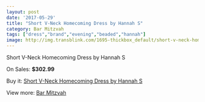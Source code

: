 ```yaml
---
layout: post
date: '2017-05-29'
title: "Short V-Neck Homecoming Dress by Hannah S"
category: Bar Mitzvah
tags: ["dress","brand","evening","beaded","hannah"]
image: http://img.transblink.com/1695-thickbox_default/short-v-neck-homecoming-dress-by-hannah-s.jpg
---
```

Short V-Neck Homecoming Dress by Hannah S

On Sales: **$302.99**
<a href="https://www.transblink.com/en/bar-mitzvah/544-short-v-neck-homecoming-dress-by-hannah-s.html"><amp-img layout="responsive" width="600" height="600" src="//img.transblink.com/1695-thickbox_default/short-v-neck-homecoming-dress-by-hannah-s.jpg" alt="Short V-Neck Homecoming Dress by Hannah S 0" /></a>
<a href="https://www.transblink.com/en/bar-mitzvah/544-short-v-neck-homecoming-dress-by-hannah-s.html"><amp-img layout="responsive" width="600" height="600" src="//img.transblink.com/1696-thickbox_default/short-v-neck-homecoming-dress-by-hannah-s.jpg" alt="Short V-Neck Homecoming Dress by Hannah S 1" /></a>

Buy it: [Short V-Neck Homecoming Dress by Hannah S](https://www.transblink.com/en/bar-mitzvah/544-short-v-neck-homecoming-dress-by-hannah-s.html "Short V-Neck Homecoming Dress by Hannah S")

View more: [Bar Mitzvah](https://www.transblink.com/en/2-bar-mitzvah "Bar Mitzvah")